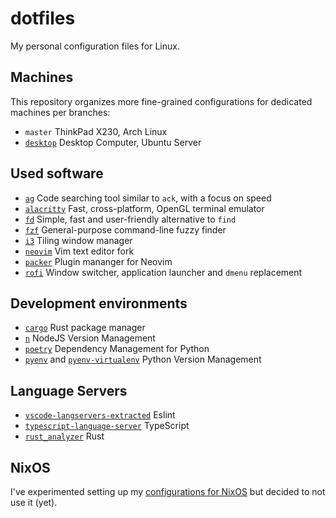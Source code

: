 # dotfiles

My personal configuration files for Linux.

## Machines

This repository organizes more fine-grained configurations for dedicated machines per branches:

* `master` ThinkPad X230, Arch Linux
* [`desktop`](https://github.com/adzialocha/dotfiles/compare/desktop) Desktop Computer, Ubuntu Server

## Used software

* [`ag`](https://github.com/ggreer/the_silver_searcher) Code searching tool similar to `ack`, with a focus on speed
* [`alacritty`](https://github.com/alacritty/alacritty) Fast, cross-platform, OpenGL terminal emulator
* [`fd`](https://github.com/sharkdp/fd) Simple, fast and user-friendly alternative to `find`
* [`fzf`](https://github.com/junegunn/fzf) General-purpose command-line fuzzy finder
* [`i3`](https://github.com/i3/i3) Tiling window manager
* [`neovim`](https://github.com/neovim/neovim) Vim text editor fork
* [`packer`](https://github.com/wbthomason/packer.nvim) Plugin mananger for Neovim
* [`rofi`](https://github.com/davatorium/rofi) Window switcher, application launcher and `dmenu` replacement

## Development environments

* [`cargo`](https://github.com/rust-lang/cargo/) Rust package manager
* [`n`](https://github.com/tj/n) NodeJS Version Management
* [`poetry`](https://github.com/python-poetry/poetry) Dependency Management for Python
* [`pyenv`](https://github.com/pyenv/pyenv) and [`pyenv-virtualenv`](https://github.com/pyenv/pyenv-virtualenv) Python Version Management

## Language Servers

* [`vscode-langservers-extracted`](https://github.com/hrsh7th/vscode-langservers-extracted) Eslint
* [`typescript-language-server`](https://github.com/typescript-language-server/typescript-language-server) TypeScript
* [`rust_analyzer`](https://github.com/rust-analyzer/rust-analyzer) Rust

## NixOS

I've experimented setting up my [configurations for NixOS](https://github.com/adzialocha/nix) but decided to not use it (yet).
